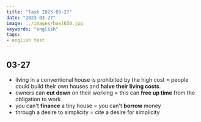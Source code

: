 ```yaml
---
title: "Task 2023-03-27"
date: "2023-03-27"
image: ../images/howl650.jpg
keywords: "english"
tags:
- english test
---
```


## 03-27
- living in a conventional house is prohibited by the high cost = people could build their own houses and **halve their living costs**.
- owners can **cut down** on their working = this can **free up time** from the obligation to work
- you can't **finance** a tiny house = you can't **borrow** money
- through a desire to simplicity = cite a desire for simplicity
